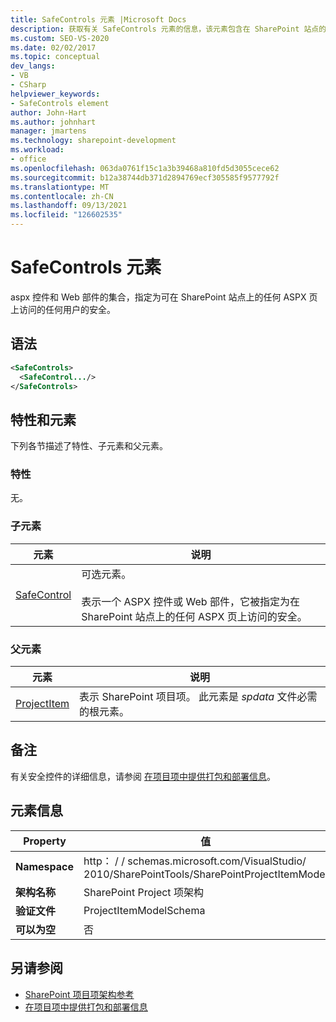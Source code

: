 ```yaml
---
title: SafeControls 元素 |Microsoft Docs
description: 获取有关 SafeControls 元素的信息，该元素包含在 SharePoint 站点的 aspx 页上标记为安全访问的 ASPX 控件或 web 部件的集合。
ms.custom: SEO-VS-2020
ms.date: 02/02/2017
ms.topic: conceptual
dev_langs:
- VB
- CSharp
helpviewer_keywords:
- SafeControls element
author: John-Hart
ms.author: johnhart
manager: jmartens
ms.technology: sharepoint-development
ms.workload:
- office
ms.openlocfilehash: 063da0761f15c1a3b39468a810fd5d3055cece62
ms.sourcegitcommit: b12a38744db371d2894769ecf305585f9577792f
ms.translationtype: MT
ms.contentlocale: zh-CN
ms.lasthandoff: 09/13/2021
ms.locfileid: "126602535"
---
```

# <a name="safecontrols-element"></a>SafeControls 元素
  aspx 控件和 Web 部件的集合，指定为可在 SharePoint 站点上的任何 ASPX 页上访问的任何用户的安全。

## <a name="syntax"></a>语法

```xml
<SafeControls>
  <SafeControl.../>
</SafeControls>
```

## <a name="attributes-and-elements"></a>特性和元素
 下列各节描述了特性、子元素和父元素。

### <a name="attributes"></a>特性
 无。

### <a name="child-elements"></a>子元素

|元素|说明|
|-------------|-----------------|
|[SafeControl](../sharepoint/safecontrol-element.md)|可选元素。<br /><br /> 表示一个 ASPX 控件或 Web 部件，它被指定为在 SharePoint 站点上的任何 ASPX 页上访问的安全。|

### <a name="parent-elements"></a>父元素

|元素|说明|
|-------------|-----------------|
|[ProjectItem](../sharepoint/projectitem-element.md)|表示 SharePoint 项目项。 此元素是 *spdata* 文件必需的根元素。|

## <a name="remarks"></a>备注
 有关安全控件的详细信息，请参阅 [在项目项中提供打包和部署信息](../sharepoint/providing-packaging-and-deployment-information-in-project-items.md)。

## <a name="element-information"></a>元素信息

|Property|值|
|-|-|
|**Namespace**|http： \/ \/ schemas.microsoft.com/VisualStudio/<br>2010/SharePointTools/SharePointProjectItemModel|
|**架构名称**|SharePoint Project 项架构|
|**验证文件**|ProjectItemModelSchema|
|**可以为空**|否|

## <a name="see-also"></a>另请参阅
- [SharePoint 项目项架构参考](../sharepoint/sharepoint-project-item-schema-reference.md)
- [在项目项中提供打包和部署信息](../sharepoint/providing-packaging-and-deployment-information-in-project-items.md)
